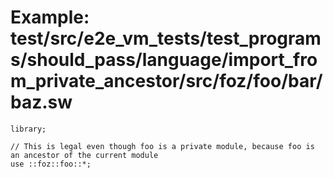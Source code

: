 # Example: test/src/e2e_vm_tests/test_programs/should_pass/language/import_from_private_ancestor/src/foz/foo/bar/baz.sw

```sway
library;

// This is legal even though foo is a private module, because foo is an ancestor of the current module
use ::foz::foo::*;

```
